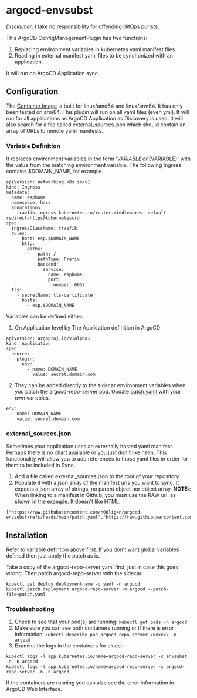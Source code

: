 # argocd-envsubst
*Disclaimer*: I take no responsibility for offending GitOps purists.

This ArgoCD ConfigManagementPlugin has two functions:
1. Replacing environment variables in kubernetes yaml manifest files.
2. Reading in external manifest yaml files to be synchonized with an application.



It will run on ArgoCD Application sync.

## Configuration

The [Container Image](https://hub.docker.com/repository/docker/h00lig4n/argocd-envsubst-plugin/general) is built for linux/amd64 and linux/arm64. 
It has only been tested on arm64.
This plugin will run on all yaml files (even yml).
It will run for all applications as ArgoCD Application as Discovery is used.
It will also search for a file called external_sources.json which should contain an array of URLs to remote yaml manifests.

### Variable Definition
It replaces environment variables in the form '$VARIABLE' or '${VARIABLE}' with the value from the matching environment variable.
The following Ingress contains $DOMAIN_NAME, for example.
```
apiVersion: networking.k8s.io/v1
kind: Ingress
metadata:
  name: esphome
  namespace: hass
  annotations:
    traefik.ingress.kubernetes.io/router.middlewares: default-redirect-https@kubernetescrd
spec:
  ingressClassName: traefik
  rules:
    - host: esp.$DOMAIN_NAME
      http:
        paths:
          - path: /
            pathType: Prefix
            backend:
              service:
                name: esphome
                port:
                  number: 6052
  tls:
    - secretName: tls-certificate
      hosts:
        - esp.$DOMAIN_NAME
```

Variables can be defined either:
1. On Application level by The Application definition in ArgoCD
```
apiVersion: argoproj.io/v1alpha1
kind: Application
spec:
  source:
    plugin:
      env:
        - name: DOMAIN_NAME
          value: secret.domain.com
```
2. They can be added directly to the sidecar environment variables when you patch the argocd-repo-server pod.
Update [patch.yaml](https://github.com/h00lig4n/argocd-envsubst/blob/main/patch.yaml) with your own variables.
```
env:
  - name: DOMAIN_NAME
    value: secret.domain.com
```

### external_sources.json
Sometimes your application uses an externally hosted yaml manifest. Perhaps there is no chart available or you just don't like helm. 
This functionality will allow you to add references to those yaml files in order for them to be included in Sync.

1. Add a file called external_sources.json to the root of your repository.
2. Populate it with a json array of the manifest urls you want to sync. It expects a json array of strings, no parent object nor object array.
**NOTE:**: When linking to a manifest in Github, you must use the RAW url, as shown in the example. It doesn't like HTML.
```
["https://raw.githubusercontent.com/h00lig4n/argocd-envsubst/refs/heads/main/patch.yaml","https://raw.githubusercontent.com/h00lig4n/k3s/refs/heads/main/esphome/deployment.yaml"]
```

## Installation
Refer to variable defintion above first. If you don't want global variables defined then just apply the patch as is.

Take a copy of the argocd-repo-server yaml first, just in case this goes wrong.
Then patch argocd-repo-server with the sidecar.
```
kubectl get deploy deploymentname -o yaml -n argocd
kubectl patch deployment argocd-repo-server -n argocd --patch-file=patch.yaml
```

### Troubleshooting
1. Check to see that your pod(s) are running: ```kubectl get pods -n argocd```
2. Make sure you can see both containers running or if there is error information: ```kubectl describe pod argocd-repo-server-xxxxxxx -n argocd```
3. Examine the logs in the containers for clues:
```
kubectl logs -l app.kubernetes.io/name=argocd-repo-server -c envsubst -n -n argocd
kubectl logs -l app.kubernetes.io/name=argocd-repo-server -c argocd-repo-server -n -n argocd
```
If the containers are running you can also see the error information in ArgoCD Web Interface.





